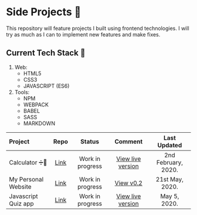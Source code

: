 # Side Projects 🔧

This repository will feature projects I built using frontend technologies. I will try as much as I can to implement new features and make fixes.

## Current Tech Stack 🔧

1. Web:
   - HTML5
   - CSS3
   - JAVASCRIPT (ES6)
2. Tools:
   - NPM
   - WEBPACK
   - BABEL
   - SASS
   - MARKDOWN

|Project   | Repo  | Status      |   Comment       |    Last Updated     | 
| :-------------------------------------------------------------------------------- | :--------------: | :-------------------------------------------------------------------------------: | :-----------------: | :-----------------: |
| Calculator ➗📱 | [Link](https://github.com/simeon4real/Calculator) |  Work in progress | [View live version](https://calculatorjs-app.netlify.app/) | 2nd February, 2020. |
| My Personal Website   | [Link](https://github.com/simeon4real/my-website)       | Work in progress |         [View v0.2 ](https://simicode.me)    |  21st May, 2020.  |
| Javascript Quiz app | [Link](https://github.com/simeon4real/Javascript-quiz)| Work in progress | [View live version ](https://blissful-brahmagupta-ab328c.netlify.app/) |  May 5, 2020.  | 


